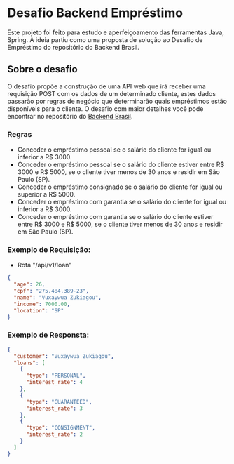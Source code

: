 # Desafio Backend Empréstimo
Este projeto foi feito para estudo e aperfeiçoamento das ferramentas Java, Spring. A ideia partiu como uma proposta de solução ao Desafio de Empréstimo do repositório do Backend Brasil.

## Sobre o desafio
O desafio propõe a construção de uma API web que irá receber uma requisição POST com os dados de um determinado cliente, estes dados passarão por regras de negócio que determinarão quais empréstimos estão disponíveis para o cliente. O desafio com maior detalhes você pode encontrar no repositório do [Backend Brasil](https://github.com/backend-br/desafios).

### Regras
- Conceder o empréstimo pessoal se o salário do cliente for igual ou inferior a R$ 3000.
- Conceder o empréstimo pessoal se o salário do cliente estiver entre R$ 3000 e R$ 5000, se o cliente tiver menos de 30 anos e residir em São Paulo (SP).
- Conceder o empréstimo consignado se o salário do cliente for igual ou superior a R$ 5000.
- Conceder o empréstimo com garantia se o salário do cliente for igual ou inferior a R$ 3000.
- Conceder o empréstimo com garantia se o salário do cliente estiver entre R$ 3000 e R$ 5000, se o cliente tiver menos de 30 anos e residir em São Paulo (SP).

### Exemplo de Requisição:
- Rota "/api/v1/loan"

```json
{
  "age": 26,
  "cpf": "275.484.389-23",
  "name": "Vuxaywua Zukiagou",
  "income": 7000.00,
  "location": "SP"
}
```

### Exemplo de Responsta:

```json
{
  "customer": "Vuxaywua Zukiagou",
  "loans": [
    {
      "type": "PERSONAL",
      "interest_rate": 4
    },
    {
      "type": "GUARANTEED",
      "interest_rate": 3
    },
    {
      "type": "CONSIGNMENT",
      "interest_rate": 2
    }
  ]
}
```

